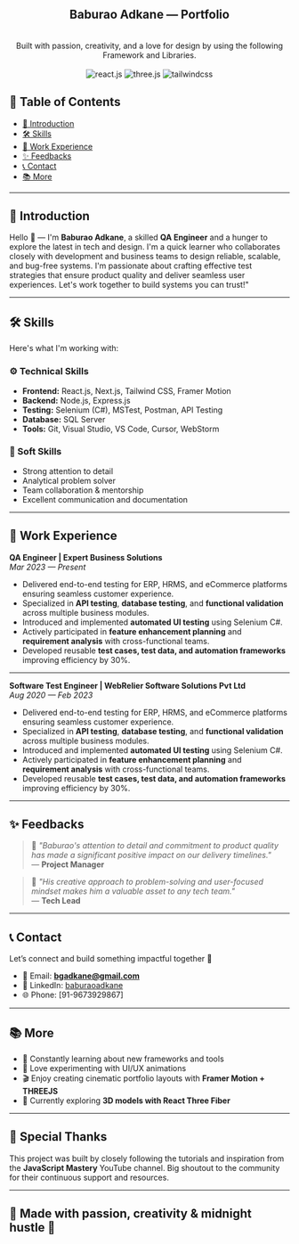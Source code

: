 <div align="center">
  <h2> Baburao Adkane — Portfolio </h2>
  <br />
 <div align="center">
     Built with passion, creativity, and a love for design by using the following Framework and Libraries.
    </div>
    <br />
  <div>
    <img src="https://img.shields.io/badge/-React_JS-black?style=for-the-badge&logoColor=white&logo=react&color=61DAFB" alt="react.js" />
    <img src="https://img.shields.io/badge/-Three_JS-black?style=for-the-badge&logoColor=white&logo=threedotjs&color=000000" alt="three.js" />
    <img src="https://img.shields.io/badge/-Tailwind_CSS-black?style=for-the-badge&logoColor=white&logo=tailwindcss&color=06B6D4" alt="tailwindcss" />
  </div>
</div>

## 📑 Table of Contents  
- [📌 Introduction](#introduction)  
- [🛠️ Skills](#skills)  
- [💼 Work Experience](#work-experience)  
- [✨ Feedbacks](#feedbacks)  
- [📞 Contact](#contact)  
- [📚 More](#more)

---

## 📌 Introduction  

Hello 👋 — I'm **Baburao Adkane**, a skilled **QA Engineer** and a hunger to explore the latest in tech and design. 
I'm a quick learner who collaborates closely with
        development and business teams to design reliable, scalable,
        and bug-free systems. I'm passionate about crafting effective test
        strategies that ensure product quality and deliver seamless user experiences.
        Let's work together to build systems you can trust!" 

---

## 🛠️ Skills  

Here's what I'm working with:

### ⚙️ Technical Skills  
- **Frontend:** React.js, Next.js, Tailwind CSS, Framer Motion  
- **Backend:** Node.js, Express.js  
- **Testing:** Selenium (C#), MSTest, Postman, API Testing  
- **Database:** SQL Server 
- **Tools:** Git, Visual Studio, VS Code, Cursor, WebStorm  

### 🎨 Soft Skills  
- Strong attention to detail  
- Analytical problem solver  
- Team collaboration & mentorship  
- Excellent communication and documentation  

---

## 💼 Work Experience  

**QA Engineer | Expert Business Solutions**  
*Mar 2023 — Present*  

- Delivered end-to-end testing for ERP, HRMS, and eCommerce platforms ensuring seamless customer experience.  
- Specialized in **API testing**, **database testing**, and **functional validation** across multiple business modules.  
- Introduced and implemented **automated UI testing** using Selenium C#.  
- Actively participated in **feature enhancement planning** and **requirement analysis** with cross-functional teams.  
- Developed reusable **test cases, test data, and automation frameworks** improving efficiency by 30%.

---
**Software Test Engineer | WebRelier Software Solutions Pvt Ltd**  
*Aug 2020 — Feb 2023*  

- Delivered end-to-end testing for ERP, HRMS, and eCommerce platforms ensuring seamless customer experience.  
- Specialized in **API testing**, **database testing**, and **functional validation** across multiple business modules.  
- Introduced and implemented **automated UI testing** using Selenium C#.  
- Actively participated in **feature enhancement planning** and **requirement analysis** with cross-functional teams.  
- Developed reusable **test cases, test data, and automation frameworks** improving efficiency by 30%.

---

## ✨ Feedbacks  

> 💬 *"Baburao's attention to detail and commitment to product quality has made a significant positive impact on our delivery timelines."*  
— **Project Manager**

> 💬 *"His creative approach to problem-solving and user-focused mindset makes him a valuable asset to any tech team."*  
— **Tech Lead**

---

## 📞 Contact  

Let’s connect and build something impactful together 🚀  

- 📧 Email: **bgadkane@gmail.com**  
- 💼 LinkedIn: [baburaoadkane](https://www.linkedin.com/in/baburao-adkane-443476250/)  
- 🌐 Phone: [91-9673929867] 

---

## 📚 More  

- 🎯 Constantly learning about new frameworks and tools  
- 🎨 Love experimenting with UI/UX animations  
- 🎬 Enjoy creating cinematic portfolio layouts with **Framer Motion + THREEJS**  
- 📖 Currently exploring **3D models with React Three Fiber**

---

## 🎉 Special Thanks  

This project was built by closely following the tutorials and inspiration from the **JavaScript Mastery** YouTube channel. Big shoutout to the community for their continuous support and resources.  

---

## 🖤 Made with passion, creativity & midnight hustle 🌌  


